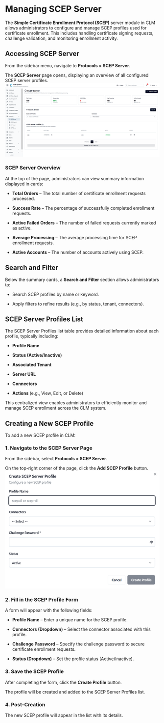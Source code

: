 # Managing SCEP Server

The **Simple Certificate Enrollment Protocol (SCEP)** server module in CLM allows administrators to configure and manage SCEP profiles used for certificate enrollment. This includes handling certificate signing requests, challenge validation, and monitoring enrollment activity.

## Accessing SCEP Server

From the sidebar menu, navigate to **Protocols > SCEP Server**.

The **SCEP Server** page opens, displaying an overview of all configured SCEP server profiles.
![SCEP Server Page Overview](images/scep_server_page_overview.png)

### SCEP Server Overview

At the top of the page, administrators can view summary information displayed in cards:

- **Total Orders** – The total number of certificate enrollment requests processed.
    
- **Success Rate** – The percentage of successfully completed enrollment requests.
    
- **Active Failed Orders** – The number of failed requests currently marked as active.
    
- **Average Processing** – The average processing time for SCEP enrollment requests.
    
- **Active Accounts** – The number of accounts actively using SCEP.

## Search and Filter

Below the summary cards, a **Search and Filter** section allows administrators to:

- Search SCEP profiles by name or keyword.
    
- Apply filters to refine results (e.g., by status, tenant, connectors).


## SCEP Server Profiles List

The SCEP Server Profiles list table provides detailed information about each profile, typically including:

- **Profile Name**
    
- **Status (Active/Inactive)**
    
- **Associated Tenant**
    
- **Server URL**
    
- **Connectors**
    
- **Actions** (e.g., View, Edit, or Delete)
    

This centralized view enables administrators to efficiently monitor and manage SCEP enrollment across the CLM system.

## Creating a New SCEP Profile

To add a new SCEP profile in CLM:

### 1. Navigate to the SCEP Server Page

From the sidebar, select **Protocols > SCEP Server**.

On the top-right corner of the page, click the **Add SCEP Profile** button.
![Create SCEP Profile Form](images/create_scep_profile_form.png)

### 2. Fill in the SCEP Profile Form

A form will appear with the following fields:

- **Profile Name** – Enter a unique name for the SCEP profile.
    
- **Connectors (Dropdown)** – Select the connector associated with this profile.
    
- **Challenge Password** – Specify the challenge password to secure certificate enrollment requests.
    
- **Status (Dropdown)** – Set the profile status (Active/Inactive).
    

### 3. Save the SCEP Profile

After completing the form, click the **Create Profile** button.

The profile will be created and added to the SCEP Server Profiles list.

### 4. Post-Creation

The new SCEP profile will appear in the list with its details.




